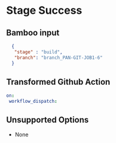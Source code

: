 # Stage Success

## Bamboo input

```json
  {
   "stage" : "build",
   "branch": "branch_PAN-GIT-JOB1-6"
  }
```

## Transformed Github Action

```yaml
on:
 workflow_dispatch:
```

## Unsupported Options

- None
